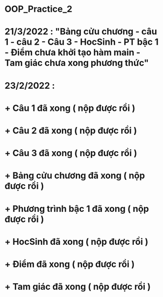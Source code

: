 # OOP_Practice_2
# 21/3/2022 : "Bảng cửu chương - câu 1 - câu 2 - Câu 3  - HocSinh - PT bậc 1 - Điểm chưa khởi tạo hàm main - Tam giác chưa xong phương thức"
# 23/2/2022 :
# + Câu 1 đã xong ( nộp được rồi )
# + Câu 2 đã xong ( nộp được rồi )
# + Câu 3 đã xong ( nộp được rồi )
# + Bảng cửu chương đã xong ( nộp được rồi )
# + Phương trình bậc 1 đã xong ( nộp được rồi )
# + HocSinh đã xong ( nộp được rồi )
# + Điểm đã xong ( nộp được rồi )
# + Tam giác đã xong ( nộp được rồi )